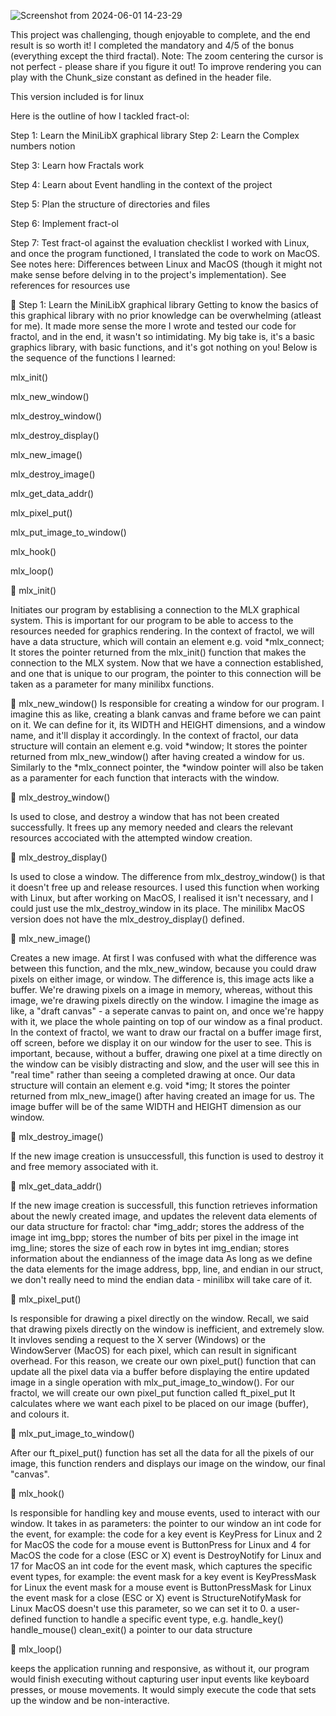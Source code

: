 ![Screenshot from 2024-06-01 14-23-29](https://github.com/Echez-cpu/fract-ol/assets/129857369/6e08edbc-6b1c-482b-9dda-9e9d75c91c29)


This project was challenging, though enjoyable to complete, and the end result is so worth it!
I completed the mandatory and 4/5 of the bonus (everything except the third fractal). Note: The zoom centering the cursor is not perfect - please share if you figure it out! To improve rendering you can play with the Chunk_size constant as defined in the header file. 


This version included is for linux


Here is the outline of how I tackled fract-ol:


Step 1: Learn the MiniLibX graphical library
Step 2: Learn the Complex numbers notion


Step 3: Learn how Fractals work


Step 4: Learn about Event handling in the context of the project


Step 5: Plan the structure of directories and files


Step 6: Implement fract-ol


Step 7: Test fract-ol against the evaluation checklist
I worked with Linux, and once the program functioned, I translated the code to work on MacOS. See notes here: Differences between Linux and MacOS (though it might not make sense before delving in to the project's implementation).
See references for resources use




🔷 Step 1: Learn the MiniLibX graphical library
Getting to know the basics of this graphical library with no prior knowledge can be overwhelming (atleast for me). It made more sense the more I wrote and tested our code for fractol, and in the end, it wasn't so intimidating. My big take is, it's a basic graphics library, with basic functions, and it's got nothing on you! Below is the sequence of the functions I learned:




mlx_init()

mlx_new_window()

mlx_destroy_window()

mlx_destroy_display()

mlx_new_image()

mlx_destroy_image()

mlx_get_data_addr()

mlx_pixel_put()

mlx_put_image_to_window()

mlx_hook()

mlx_loop()


🔸 mlx_init()








Initiates our program by establising a connection to the MLX graphical system.
This is important for our program to be able to access to the resources needed for graphics rendering.
In the context of fractol, we will have a data structure, which will contain an element e.g. void	*mlx_connect;
It stores the pointer returned from the mlx_init() function that makes the connection to the MLX system.
Now that we have a connection established, and one that is unique to our program, the pointer to this connection will be taken as a parameter for many minilibx functions.





🔸 mlx_new_window()
Is responsible for creating a window for our program. I imagine this as like, creating a blank canvas and frame before we can paint on it.
We can define for it, its WIDTH and HEIGHT dimensions, and a window name, and it'll display it accordingly.
In the context of fractol, our data structure will contain an element e.g. void	*window;
It stores the pointer returned from mlx_new_window() after having created a window for us.
Similarly to the *mlx_connect pointer, the *window pointer will also be taken as a paramenter for each function that interacts with the window.





🔸 mlx_destroy_window()

Is used to close, and destroy a window that has not been created successfully.
It frees up any memory needed and clears the relevant resources accociated with the attempted window creation.




🔸 mlx_destroy_display()

Is used to close a window. The difference from mlx_destroy_window() is that it doesn't free up and release resources.
I used this function when working with Linux, but after working on MacOS, I realised it isn't necessary, and I could just use the mlx_destroy_window in its place.
The minilibx MacOS version does not have the mlx_destroy_display() defined.




🔸 mlx_new_image()

Creates a new image.
At first I was confused with what the difference was between this function, and the mlx_new_window, because you could draw pixels on either image, or window.
The difference is, this image acts like a buffer. We're drawing pixels on a image in memory, whereas, without this image, we're drawing pixels directly on the window.
I imagine the image as like, a "draft canvas" - a seperate canvas to paint on, and once we're happy with it, we place the whole painting on top of our window as a final product.
In the context of fractol, we want to draw our fractal on a buffer image first, off screen, before we display it on our window for the user to see.
This is important, because, without a buffer, drawing one pixel at a time directly on the window can be visibly distracting and slow, and the user will see this in "real time" rather than seeing a completed drawing at once.
Our data structure will contain an element e.g. void	*img;
It stores the pointer returned from mlx_new_image() after having created an image for us.
The image buffer will be of the same WIDTH and HEIGHT dimension as our window.





🔸 mlx_destroy_image()

If the new image creation is unsuccessfull, this function is used to destroy it and free memory associated with it.





🔸 mlx_get_data_addr()

If the new image creation is successfull, this function retrieves information about the newly created image, and updates the relevent data elements of our data structure for fractol:
char	*img_addr; stores the address of the image
int	img_bpp; stores the number of bits per pixel in the image
int	img_line; stores the size of each row in bytes
int	img_endian; stores information about the endianness of the image data
As long as we define the data elements for the image address, bpp, line, and endian in our struct, we don't really need to mind the endian data - minilibx will take care of it.





🔸 mlx_pixel_put()

Is responsible for drawing a pixel directly on the window.
Recall, we said that drawing pixels directly on the window is inefficient, and extremely slow. It invloves sending a request to the X server (Windows) or the WindowServer (MacOS) for each pixel, which can result in significant overhead.
For this reason, we create our own pixel_put() function that can update all the pixel data via a buffer before displaying the entire updated image in a single operation with mlx_put_image_to_window().
For our fractol, we will create our own pixel_put function called ft_pixel_put
It calculates where we want each pixel to be placed on our image (buffer), and colours it.




🔸 mlx_put_image_to_window()

After our ft_pixel_put() function has set all the data for all the pixels of our image, this function renders and displays our image on the window, our final "canvas".




🔸 mlx_hook()

Is responsible for handling key and mouse events, used to interact with our window.
It takes in as parameters:
the pointer to our window
an int code for the event, for example:
the code for a key event is KeyPress for Linux and 2 for MacOS
the code for a mouse event is ButtonPress for Linux and 4 for MacOS
the code for a close (ESC or X) event is DestroyNotify for Linux and 17 for MacOS
an int code for the event mask, which captures the specific event types, for example:
the event mask for a key event is KeyPressMask for Linux
the event mask for a mouse event is ButtonPressMask for Linux
the event mask for a close (ESC or X) event is StructureNotifyMask for Linux
MacOS doesn't use this parameter, so we can set it to 0.
a user-defined function to handle a specific event type, e.g.
handle_key()
handle_mouse()
clean_exit()
a pointer to our data structure




🔸 mlx_loop()

keeps the application running and responsive, as without it, our program would finish executing without capturing user input events like keyboard presses, or mouse movements. It would simply execute the code that sets up the window and be non-interactive.
